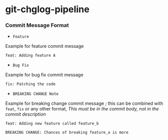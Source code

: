 # git-chglog-pipeline

### Commit Message Format

* `Feature` 

Example for feature commit message

```code
feat: Adding feature A
```

* `Bug Fix`

Example for bug fix commit message

```code
fix: Patching the code
```

* `BREAKING CHANGE Note`

Example for breaking change commit message ; this can be combined with `feat`, `fix` or any other format, _This must be in the commit body, not in the commit description_

```code
feat: Adding new feature called feature_b

BREAKING CHANGE: Chances of breaking feature_a is more
```